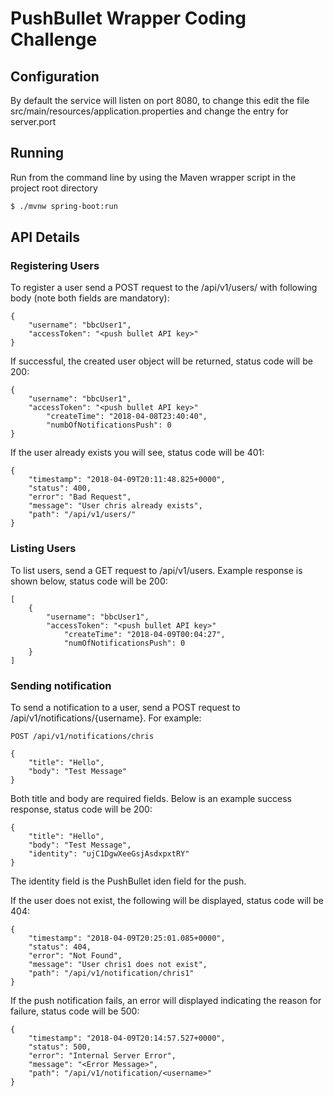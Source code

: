 # PushBullet Wrapper Coding Challenge

## Configuration

By default the service will listen on port 8080, to change this edit the file src/main/resources/application.properties and change the entry for server.port 

## Running

Run from the command line by using the Maven wrapper script in the project root directory

```sh
$ ./mvnw spring-boot:run
```

## API Details

### Registering Users

To register a user send a POST request to the /api/v1/users/ with following body (note both fields are mandatory):

```
{
	"username": "bbcUser1",
	"accessToken": "<push bullet API key>"
}
```
If successful, the created user object will be returned, status code will be 200:

```
{
	"username": "bbcUser1",
	"accessToken": "<push bullet API key>"
    	"createTime": "2018-04-08T23:40:40",
    	"numbOfNotificationsPush": 0
}
```
If the user already exists you will see, status code will be 401:

```
{
    "timestamp": "2018-04-09T20:11:48.825+0000",
    "status": 400,
    "error": "Bad Request",
    "message": "User chris already exists",
    "path": "/api/v1/users/"
}
```
### Listing Users

To list users, send a GET request to /api/v1/users. Example response is shown below, status code will be 200:

```
[
    {
		"username": "bbcUser1",
		"accessToken": "<push bullet API key>"
        	"createTime": "2018-04-09T00:04:27",
        	"numOfNotificationsPush": 0
    }
]
```

### Sending notification

To send a notification to a user, send a POST request to /api/v1/notifications/{username}. For example:

```
POST /api/v1/notifications/chris

{
	"title": "Hello",
	"body": "Test Message"
}
```

Both title and body are required fields. Below is an example success response, status code will be 200:

```
{
    "title": "Hello",
    "body": "Test Message",
    "identity": "ujC1DgwXeeGsjAsdxpxtRY"
}
```
The identity field is the PushBullet iden field for the push.


If the user does not exist, the following will be displayed, status code will be 404:

```
{
    "timestamp": "2018-04-09T20:25:01.085+0000",
    "status": 404,
    "error": "Not Found",
    "message": "User chris1 does not exist",
    "path": "/api/v1/notification/chris1"
}
```

If the push notification fails, an error will displayed indicating the reason for failure, status code will be 500:

```
{
    "timestamp": "2018-04-09T20:14:57.527+0000",
    "status": 500,
    "error": "Internal Server Error",
    "message": "<Error Message>",
    "path": "/api/v1/notification/<username>"
}
```
